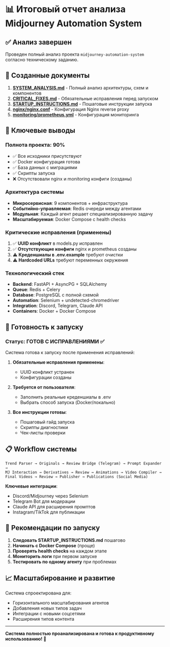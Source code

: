 # 📊 Итоговый отчет анализа Midjourney Automation System

## ✅ Анализ завершен

Проведен полный анализ проекта `midjourney-automation-system` согласно техническому заданию.

## 📁 Созданные документы

1. **[SYSTEM_ANALYSIS.md](./SYSTEM_ANALYSIS.md)** - Полный анализ архитектуры, схем и компонентов
2. **[CRITICAL_FIXES.md](./CRITICAL_FIXES.md)** - Обязательные исправления перед запуском
3. **[STARTUP_INSTRUCTIONS.md](./STARTUP_INSTRUCTIONS.md)** - Пошаговые инструкции запуска
4. **[nginx/nginx.conf](./nginx/nginx.conf)** - Конфигурация Nginx reverse proxy
5. **[monitoring/prometheus.yml](./monitoring/prometheus.yml)** - Конфигурация мониторинга

## 🎯 Ключевые выводы

### Полнота проекта: 90%
- ✅ Все исходники присутствуют
- ✅ Docker конфигурация готова
- ✅ База данных с миграциями
- ✅ Скрипты запуска
- ❌ Отсутствовали nginx и monitoring конфиги (созданы)

### Архитектура системы
- **Микросервисная**: 9 компонентов + инфраструктура
- **Событийно-управляемая**: Redis очереди между агентами  
- **Модульная**: Каждый агент решает специализированную задачу
- **Масштабируемая**: Docker Compose с health checks

### Критические исправления (применены)
1. ✅ **UUID конфликт** в models.py исправлен
2. ✅ **Отсутствующие конфиги** nginx и prometheus созданы  
3. ⚠️ **Креденшиалы в .env.example** требуют очистки
4. ⚠️ **Hardcoded URLs** требуют переменных окружения

### Технологический стек
- **Backend**: FastAPI + AsyncPG + SQLAlchemy
- **Queue**: Redis + Celery
- **Database**: PostgreSQL с полной схемой
- **Automation**: Selenium + undetected-chromedriver
- **Integration**: Discord, Telegram, Claude API
- **Containers**: Docker + Docker Compose

## 🚀 Готовность к запуску

### Статус: ГОТОВ С ИСПРАВЛЕНИЯМИ ✅

Система готова к запуску после применения исправлений:

1. **Обязательные исправления применены**:
   - UUID конфликт устранен
   - Конфигурации созданы

2. **Требуется от пользователя**:
   - Заполнить реальные креденшиалы в .env
   - Выбрать способ запуска (Docker/локально)

3. **Все инструкции готовы**:
   - Пошаговый гайд запуска
   - Скрипты диагностики
   - Чек-листы проверки

## 📋 Workflow системы

```
Trend Parser → Originals → Review Bridge (Telegram) → Prompt Expander → 
MJ Interaction → Derivatives → Review → Animations → Video Compiler → 
Final Videos → Review → Publisher → Publications (Social Media)
```

**Ключевые интеграции**:
- Discord/Midjourney через Selenium
- Telegram Bot для модерации  
- Claude API для расширения промптов
- Instagram/TikTok для публикации

## 🔧 Рекомендации по запуску

1. **Следовать STARTUP_INSTRUCTIONS.md** пошагово
2. **Начинать с Docker Compose** (проще)
3. **Проверять health checks** на каждом этапе
4. **Мониторить логи** при первом запуске
5. **Тестировать по одному агенту** при проблемах

## 📈 Масштабирование и развитие

Система спроектирована для:
- Горизонтального масштабирования агентов
- Добавления новых типов задач
- Интеграции с новыми соцсетями
- Расширения типов контента

---

**Система полностью проанализирована и готова к продуктивному использованию! 🎉**